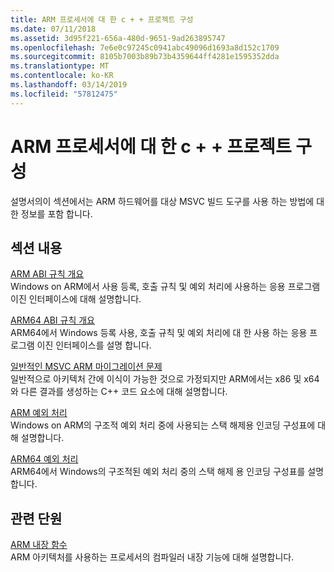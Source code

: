 ```yaml
---
title: ARM 프로세서에 대 한 c + + 프로젝트 구성
ms.date: 07/11/2018
ms.assetid: 3d95f221-656a-480d-9651-9ad263895747
ms.openlocfilehash: 7e6e0c97245c0941abc49096d1693a8d152c1709
ms.sourcegitcommit: 8105b7003b89b73b4359644ff4281e1595352dda
ms.translationtype: MT
ms.contentlocale: ko-KR
ms.lasthandoff: 03/14/2019
ms.locfileid: "57812475"
---
```

# <a name="configure-c-projects-for-arm-processors"></a>ARM 프로세서에 대 한 c + + 프로젝트 구성

설명서의이 섹션에서는 ARM 하드웨어를 대상 MSVC 빌드 도구를 사용 하는 방법에 대 한 정보를 포함 합니다.

## <a name="in-this-section"></a>섹션 내용

[ARM ABI 규칙 개요](overview-of-arm-abi-conventions.md)<br/>
Windows on ARM에서 사용 등록, 호출 규칙 및 예외 처리에 사용하는 응용 프로그램 이진 인터페이스에 대해 설명합니다.

[ARM64 ABI 규칙 개요](arm64-windows-abi-conventions.md)<br/>
ARM64에서 Windows 등록 사용, 호출 규칙 및 예외 처리에 대 한 사용 하는 응용 프로그램 이진 인터페이스를 설명 합니다.

[일반적인 MSVC ARM 마이그레이션 문제](common-visual-cpp-arm-migration-issues.md)<br/>
일반적으로 아키텍처 간에 이식이 가능한 것으로 가정되지만 ARM에서는 x86 및 x64와 다른 결과를 생성하는 C++ 코드 요소에 대해 설명합니다.

[ARM 예외 처리](arm-exception-handling.md)<br/>
Windows on ARM의 구조적 예외 처리 중에 사용되는 스택 해제용 인코딩 구성표에 대해 설명합니다.

[ARM64 예외 처리](arm64-exception-handling.md)<br/>
ARM64에서 Windows의 구조적된 예외 처리 중의 스택 해제 용 인코딩 구성표를 설명 합니다.

## <a name="related-sections"></a>관련 단원

[ARM 내장 함수](../intrinsics/arm-intrinsics.md)<br/>
ARM 아키텍처를 사용하는 프로세서의 컴파일러 내장 기능에 대해 설명합니다.
